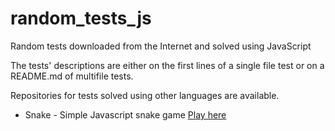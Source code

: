 # random_tests_js
Random tests downloaded from the Internet and solved using JavaScript

The tests' descriptions are either on the first lines of a single file test or on a README.md of multifile tests.

Repositories for tests solved using other languages are available.

* Snake - Simple Javascript snake game  [Play here](https://murilolh.github.io/snake/)
